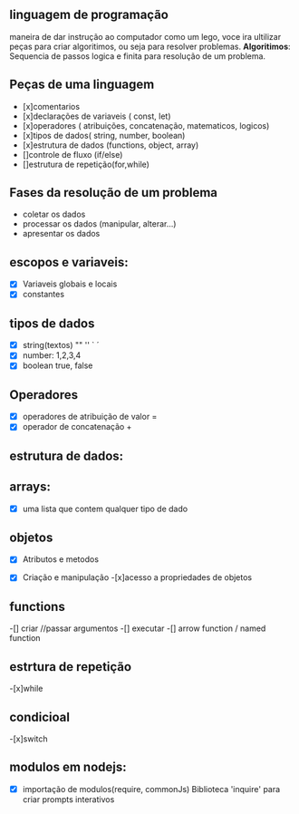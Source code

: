 ## linguagem de programação

maneira de dar instrução ao computador
como um lego, voce ira ultilizar peças para criar algoritimos, ou seja para resolver problemas.
**Algoritimos**: Sequencia de passos logica e finita para resolução de um problema.

## Peças de uma linguagem

- [x]comentarios
- [x]declarações de variaveis ( const, let)
- [x]operadores ( atribuições, concatenação, matematicos, logicos)
- [x]tipos de dados( string, number, boolean)
- [x]estrutura de dados (functions, object, array)
- []controle de fluxo (if/else)
- []estrutura de repetição(for,while)

## Fases da resolução de um problema

- coletar os dados
- processar os dados (manipular, alterar...)
- apresentar os dados

## escopos e variaveis:
-[x] Variaveis globais e locais
-[x] constantes

## tipos de dados
-[x] string(textos) "" '' ` ´
-[x] number: 1,2,3,4
-[x] boolean true, false

## Operadores
-[x] operadores de atribuição de valor =
-[x] operador de concatenação +

## estrutura de dados:

## arrays:
-[x] uma lista que contem qualquer tipo de dado
## objetos
-[x] Atributos e metodos
-[x] Criação e manipulação
-[x]acesso a propriedades de objetos


## functions
-[] criar //passar argumentos
-[] executar
-[] arrow function / named function

## estrtura de repetição 
-[x]while

## condicioal
-[x]switch

## modulos em nodejs:
- [x] importação de modulos(require, commonJs)
Biblioteca 'inquire' para criar prompts interativos